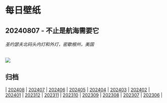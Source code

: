# 每日壁纸

## 20240807 - 不止是航海需要它

###### 圣约瑟夫北码头内灯和外灯，密歇根州，美国

![](https://www.bing.com/th?id=OHR.MichiganLighthouse_ZH-CN0581377136_UHD.jpg)

## 归档

| [202408](/202408/README.md)
| [202407](/202407/README.md)
| [202406](/202406/README.md)
| [202405](/202405/README.md)
| [202404](/202404/README.md)
| [202403](/202403/README.md)
| [202402](/202402/README.md)
| [202401](/202401/README.md)
| [202312](/202312/README.md)
| [202311](/202311/README.md)
| [202310](/202310/README.md)
| [202309](/202309/README.md)
| [202308](/202308/README.md)
| [202307](/202307/README.md)
| [202306](/202306/README.md)
|